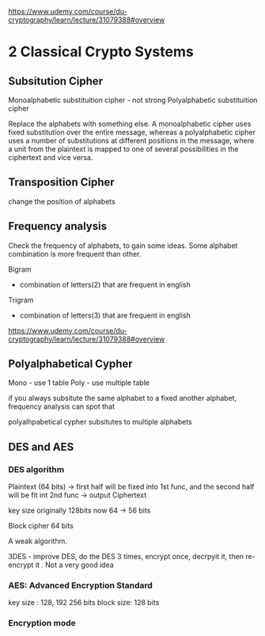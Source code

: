 https://www.udemy.com/course/du-cryptography/learn/lecture/31079388#overview

# 2 Classical Crypto Systems

## Subsitution Cipher

Monoalphabetic substituition cipher - not strong
Polyalphabetic substituition cipher

Replace the alphabets with something else.
A monoalphabetic cipher uses fixed substitution over the entire message, whereas a polyalphabetic cipher uses a number of substitutions at different positions in the message, where a unit from the plaintext is mapped to one of several possibilities in the ciphertext and vice versa.

## Transposition Cipher
change the position of alphabets 

## Frequency analysis

Check the frequency of alphabets, to gain some ideas.
Some alphabet combination is more frequent than other.

Bigram
- combination of letters(2) that are frequent in english

Trigram
- combination of letters(3) that are frequent in english

https://www.udemy.com/course/du-cryptography/learn/lecture/31079388#overview

## Polyalphabetical Cypher

Mono - use 1 table
Poly - use multiple table

if you always subsitute the same alphabet to a fixed another alphabet, frequency analysis can spot that

polyalhpabetical cypher subsitutes to multiple alphabets

## DES and AES

### DES algorithm
Plaintext (64 bits) -> first half will be fixed into 1st func, and the second half will be fit int 2nd func -> output Ciphertext

key size 
originally 128bits
now 64 -> 56 bits

Block cipher
64 bits

A weak algorithm.


3DES - improve DES, do the DES 3 times, encrypt once, decrpyit it, then re-encrypt it . Not a very good idea

### AES: Advanced Encryption Standard

key size : 128, 192 256 bits
block size: 128 bits


### Encryption mode
